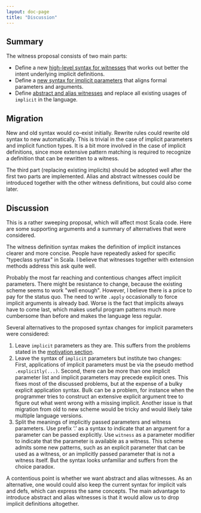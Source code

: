 ```yaml
---
layout: doc-page
title: "Discussion"
---
```


## Summary

The witness proposal consists of two main parts:

 - Define a new [high-level syntax for witnesses](./witnesses.html) that works out better the intent underlying implicit definitions.
 - Define a [new syntax for implicit parameters](./witness-params.html) that aligns formal parameters and arguments.
 - Define [abstract and alias witnesses](./replacing-implicits.html) and replace all existing usages of `implicit` in the language.


## Migration

New and old syntax would co-exist initially. Rewrite rules could rewrite old syntax to new automatically. This is trivial in the case of implicit parameters and implicit function types. It is a bit more involved in the case of implicit definitions, since more extensive pattern matching is required to recognize a definition that can be rewritten to a witness.

The third part (replacing existing implicits) should be adopted well after the first two parts
are implemented. Alias and abstract witnesses could be introduced together with the other witness definitions, but could also come later.

## Discussion

This is a rather sweeping proposal, which will affect most Scala code. Here are some supporting arguments and a summary of alternatives that were considered.

The witness definition syntax makes the definition of implicit instances clearer and more concise. People have repeatedly asked for specific "typeclass syntax" in Scala. I believe that witnesses together with extension methods address this ask quite well.

Probably the most far reaching and contentious changes affect implicit parameters. There might be resistance to change, because the existing scheme seems to work "well enough". However, I believe there is a price to pay for the status quo. The need to write `.apply` occasionally to force implicit arguments is already bad. Worse is the fact that implicits always have to come last, which makes useful program patterns much more cumbersome than before and makes the language less regular.

Several alternatives to the proposed syntax changes for implicit parameters were considered:

 1. Leave `implicit` parameters as they are. This suffers from the problems stated
   in the [motivation section](./motivation.md).
 2. Leave the syntax of `implicit` parameters but institute two changes: First, applications
   of implicit parameters must be via the pseudo method `.explicitly(...)`. Second, there can be more than one implicit parameter list and implicit parameters may precede explicit ones. This fixes most of the discussed problems, but at the expense of a bulky explicit application syntax. Bulk can be a problem, for instance when the programmer tries to
   construct an extensive explicit argument tree to figure out what went wrong with a missing
   implicit. Another issue is that migration from old to new scheme would be tricky and
   would likely take multiple language versions.
 3. Split the meanings of implicitly passed parameters and witness parameters. Use prefix ‘.’     as a syntax to indicate that an argument for a parameter can be passed explicitly. Use
   `witness` as a parameter modifier to indicate that the parameter is available as a witness.
   This scheme admits some new patterns, such as an explicit parameter that can be
   used as a witness, or an implicitly passed parameter that is not a witness itself.
   But the syntax looks unfamiliar and suffers from the choice paradox.

A contentious point is whether we want abstract and alias witnesses. As an alternative, one would could also keep the current syntax for implicit vals and defs, which can express the same concepts. The main advantage to introduce abstract and alias witnesses is that it would
allow us to drop implicit definitions altogether.